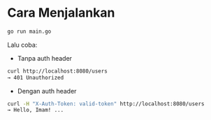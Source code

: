 # Cara Menjalankan
```bash
go run main.go
```
Lalu coba:
- Tanpa auth header
```bash
curl http://localhost:8080/users
→ 401 Unauthorized
```
- Dengan auth header
```bash
curl -H "X-Auth-Token: valid-token" http://localhost:8080/users
→ Hello, Imam! ...
```